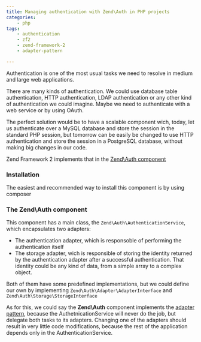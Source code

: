 ```yaml
---
title: Managing authentication with Zend\Auth in PHP projects
categories:
    - php
tags:
    - authentication
    - zf2
    - zend-framework-2
    - adapter-pattern

---
```


Authentication is one of the most usual tasks we need to resolve in medium and large web applications.

There are many kinds of authentication. We could use database table authentication, HTTP authentication, LDAP authentication or any other kind of authentication we could imagine. Maybe we need to authenticate with a web service or by using OAuth.

The perfect solution would be to have a scalable component wich, today, let us authenticate over a MySQL database and store the session in the standard PHP session, but tomorrow can be easily be changed to use HTTP authentication and store the session in a PostgreSQL database, without making big changes in our code.

Zend Framework 2 implements that in the [Zend\Auth component](http://framework.zend.com/manual/2.3/en/modules/zend.authentication.intro.html)

### Installation

The easiest and recommended way to install this component is by using composer

### The Zend\Auth component

This component has a main class, the `Zend\Auth\AuthenticationService`, which encapsulates two adapters:
* The authentication adapter, which is responsoble of performing the authentication itself
* The storage adapter, wich is responsible of storing the identity returned by the authentication adapter after a successful authentication. That identity could be any kind of data, from a simple array to a complex object.

Both of them have some predefined implementations, but we could define our own by implementing `Zend\Auth\Adapter\AdapterInterface` and `Zend\Auth\Storage\StorageInterface`

As for this, we could say the **Zend\Auth** component implements the [adapter pattern](http://en.wikipedia.org/wiki/Adapter_pattern), because the AuthetnicationService will never do the job, but delegate both tasks to its adapters. Changing one of the adapters should result in very little code modifications, because the rest of the application depends only in the AuthenticationService.
